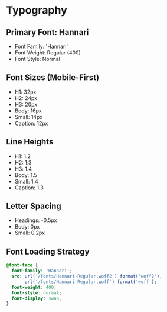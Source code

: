 # Typography

## Primary Font: Hannari
- Font Family: 'Hannari'
- Font Weight: Regular (400)
- Font Style: Normal

## Font Sizes (Mobile-First)
- H1: 32px
- H2: 24px
- H3: 20px
- Body: 16px
- Small: 14px
- Caption: 12px

## Line Heights
- H1: 1.2
- H2: 1.3
- H3: 1.4
- Body: 1.5
- Small: 1.4
- Caption: 1.3

## Letter Spacing
- Headings: -0.5px
- Body: 0px
- Small: 0.2px

## Font Loading Strategy
```css
@font-face {
  font-family: 'Hannari';
  src: url('/fonts/Hannari-Regular.woff2') format('woff2'),
       url('/fonts/Hannari-Regular.woff') format('woff');
  font-weight: 400;
  font-style: normal;
  font-display: swap;
}
``` 